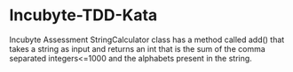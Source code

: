 # Incubyte-TDD-Kata
Incubyte Assessment
StringCalculator class has a method called add() that takes a string as input and returns an int that is the sum of the comma separated integers<=1000 and the alphabets present in the string.
